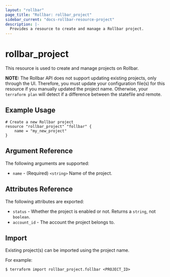 ```yaml
---
layout: "rollbar"
page_title: "Rollbar: rollbar_project"
sidebar_current: "docs-rollbar-resource-project"
description: |-
  Provides a resource to create and manage a Rollbar project.
---
```


# rollbar\_project

This resource is used to create and manage projects on Rollbar.

**NOTE:** The Rollbar API does not support updating existing projects, only through the UI.
Therefore, you must update your configuration file(s) for this resource if you manually updated
the project name. Otherwise, your `terraform plan` will detect if a difference between the statefile and remote.

## Example Usage

```hcl
# Create a new Rollbar project
resource "rollbar_project" "follbar" {
    name = "my_new_project"
}
```

## Argument Reference

The following arguments are supported:

* `name` - (Required) `<string>` Name of the project.

## Attributes Reference

The following attributes are exported:

* `status` - Whether the project is enabled or not. Returns a `string`, not `boolean`.
* `account_id` - The account the project belongs to.

## Import

Existing project(s) can be imported using the project name.

For example:
```
$ terraform import rollbar_project.follbar <PROJECT_ID>
```